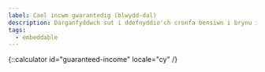 ```yaml
---
label: Cael incwm gwarantedig (blwydd-dal)
description: Darganfyddwch sut i ddefnyddio'ch cronfa bensiwn i brynu incwm gwarantedig. Trefnwch apwyntiad Pension Wise heddiw.
tags:
  - embeddable
---
```


{::calculator id="guaranteed-income" locale="cy" /}
